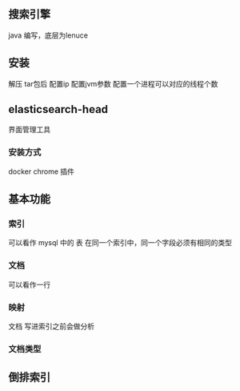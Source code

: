 ## 搜索引擎
java 编写，底层为lenuce


## 安装
解压 tar包后
配置ip
配置jvm参数
配置一个进程可以对应的线程个数

## elasticsearch-head
界面管理工具

### 安装方式
docker
chrome 插件


## 基本功能
### 索引
可以看作 mysql 中的 表
在同一个索引中，同一个字段必须有相同的类型

### 文档
可以看作一行

### 映射
文档 写进索引之前会做分析


### 文档类型 



## 倒排索引

